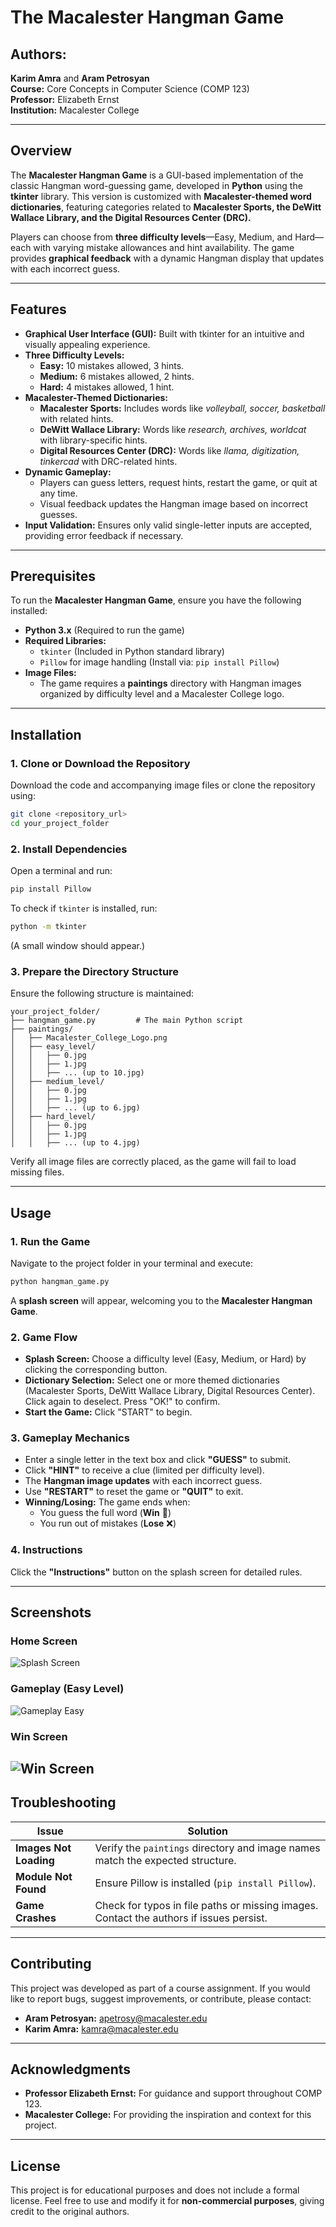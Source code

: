 # The Macalester Hangman Game

## Authors:
**Karim Amra** and **Aram Petrosyan**  
**Course:** Core Concepts in Computer Science (COMP 123)  
**Professor:** Elizabeth Ernst  
**Institution:** Macalester College  

---

## Overview
The **Macalester Hangman Game** is a GUI-based implementation of the classic Hangman word-guessing game, developed in **Python** using the **tkinter** library. This version is customized with **Macalester-themed word dictionaries**, featuring categories related to **Macalester Sports, the DeWitt Wallace Library, and the Digital Resources Center (DRC).**

Players can choose from **three difficulty levels**—Easy, Medium, and Hard—each with varying mistake allowances and hint availability. The game provides **graphical feedback** with a dynamic Hangman display that updates with each incorrect guess.

---

## Features
- **Graphical User Interface (GUI):** Built with tkinter for an intuitive and visually appealing experience.
- **Three Difficulty Levels:**
  - **Easy:** 10 mistakes allowed, 3 hints.
  - **Medium:** 6 mistakes allowed, 2 hints.
  - **Hard:** 4 mistakes allowed, 1 hint.
- **Macalester-Themed Dictionaries:**
  - **Macalester Sports:** Includes words like *volleyball, soccer, basketball* with related hints.
  - **DeWitt Wallace Library:** Words like *research, archives, worldcat* with library-specific hints.
  - **Digital Resources Center (DRC):** Words like *llama, digitization, tinkercad* with DRC-related hints.
- **Dynamic Gameplay:**
  - Players can guess letters, request hints, restart the game, or quit at any time.
  - Visual feedback updates the Hangman image based on incorrect guesses.
- **Input Validation:** Ensures only valid single-letter inputs are accepted, providing error feedback if necessary.

---

## Prerequisites
To run the **Macalester Hangman Game**, ensure you have the following installed:

- **Python 3.x** (Required to run the game)
- **Required Libraries:**
  - `tkinter` (Included in Python standard library)
  - `Pillow` for image handling (Install via: `pip install Pillow`)
- **Image Files:**
  - The game requires a **paintings** directory with Hangman images organized by difficulty level and a Macalester College logo.

---

## Installation
### 1. Clone or Download the Repository
Download the code and accompanying image files or clone the repository using:
```bash
git clone <repository_url>
cd your_project_folder
```

### 2. Install Dependencies
Open a terminal and run:
```bash
pip install Pillow
```
To check if `tkinter` is installed, run:
```bash
python -m tkinter
```
(A small window should appear.)

### 3. Prepare the Directory Structure
Ensure the following structure is maintained:
```
your_project_folder/
├── hangman_game.py         # The main Python script
├── paintings/
│   ├── Macalester_College_Logo.png
│   ├── easy_level/
│   │   ├── 0.jpg
│   │   ├── 1.jpg
│   │   ├── ... (up to 10.jpg)
│   ├── medium_level/
│   │   ├── 0.jpg
│   │   ├── 1.jpg
│   │   ├── ... (up to 6.jpg)
│   ├── hard_level/
│   │   ├── 0.jpg
│   │   ├── 1.jpg
│   │   ├── ... (up to 4.jpg)
```
Verify all image files are correctly placed, as the game will fail to load missing files.

---

## Usage
### 1. Run the Game
Navigate to the project folder in your terminal and execute:
```bash
python hangman_game.py
```
A **splash screen** will appear, welcoming you to the **Macalester Hangman Game**.

### 2. Game Flow
- **Splash Screen:** Choose a difficulty level (Easy, Medium, or Hard) by clicking the corresponding button.
- **Dictionary Selection:** Select one or more themed dictionaries (Macalester Sports, DeWitt Wallace Library, Digital Resources Center). Click again to deselect. Press "OK!" to confirm.
- **Start the Game:** Click "START" to begin.

### 3. Gameplay Mechanics
- Enter a single letter in the text box and click **"GUESS"** to submit.
- Click **"HINT"** to receive a clue (limited per difficulty level).
- The **Hangman image updates** with each incorrect guess.
- Use **"RESTART"** to reset the game or **"QUIT"** to exit.
- **Winning/Losing:** The game ends when:
  - You guess the full word (**Win** 🎉)
  - You run out of mistakes (**Lose** ❌)

### 4. Instructions
Click the **"Instructions"** button on the splash screen for detailed rules.

---

## Screenshots

### Home Screen
![Splash Screen](gameScreenShots/InitialConditionScreenShot.png)

### Gameplay (Easy Level)
![Gameplay Easy](gameScreenShots/WinningScreenshot.png)

### Win Screen
![Win Screen](gameScreenShots/WinningScreenshot.png)
---

## Troubleshooting
| Issue | Solution |
|--------|---------|
| **Images Not Loading** | Verify the `paintings` directory and image names match the expected structure. |
| **Module Not Found** | Ensure Pillow is installed (`pip install Pillow`). |
| **Game Crashes** | Check for typos in file paths or missing images. Contact the authors if issues persist. |

---

## Contributing
This project was developed as part of a course assignment. If you would like to report bugs, suggest improvements, or contribute, please contact:

- **Aram Petrosyan:** apetrosy@macalester.edu
- **Karim Amra:** kamra@macalester.edu

---

## Acknowledgments
- **Professor Elizabeth Ernst:** For guidance and support throughout COMP 123.
- **Macalester College:** For providing the inspiration and context for this project.

---

## License
This project is for educational purposes and does not include a formal license. Feel free to use and modify it for **non-commercial purposes**, giving credit to the original authors.

